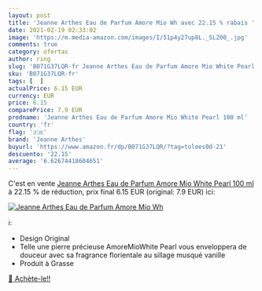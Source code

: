 ```yaml
---
layout: post
title: 'Jeanne Arthes Eau de Parfum Amore Mio Wh avec 22.15 % rabais '
date: 2021-02-19 02:33:02
image: 'https://m.media-amazon.com/images/I/51p4y27up8L._SL200_.jpg'
comments: true
category: ofertas
author: ring
slug: 'B071G37LQR-fr Jeanne Arthes Eau de Parfum Amore Mio White Pearl 100 ml'
sku: 'B071G37LQR-fr'
tags: [  ]
actualPrice: 6.15 EUR
currency: EUR
price: 6.15
comparePrice: 7.9 EUR
prodname: 'Jeanne Arthes Eau de Parfum Amore Mio White Pearl 100 ml'
country: 'fr'
flag: '🇫🇷'
brand: 'Jeanne Arthes'
buyurl: 'https://www.amazon.fr/dp/B071G37LQR/?tag=tolees0d-21'
descuento: '22.15'
average: '6.62674418604651'
---
```


C'est en vente [Jeanne Arthes Eau de Parfum Amore Mio White Pearl 100 ml](https://www.amazon.fr/dp/B071G37LQR/?tag=tolees0d-21)  à  22.15 % de réduction, prix final  6.15 EUR (original: 7.9 EUR) ici:

[![Jeanne Arthes Eau de Parfum Amore Mio Wh](https://m.media-amazon.com/images/I/51p4y27up8L._SL200_.jpg)](https://www.amazon.fr/dp/B071G37LQR/?tag=tolees0d-21)

ℹ️:

- Design Original
- Telle une pierre précieuse AmoreMioWhite Pearl vous enveloppera de douceur avec sa fragrance florientale au sillage musqué vanille
- Produit à Grasse

[🛒 Achète-le!!](https://www.amazon.fr/dp/B071G37LQR/?tag=tolees0d-21)
